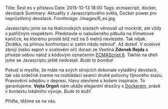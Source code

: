 Title: Šest es v přístavu
Date: 2015-10-13 18:00
Tags: ecmascript, docker, devstack
Summary: Aktuality z Javascriptového světa, Docker power pro neprůstřelný devstack.
FrontImage: /images/6_es.jpg

Javascriptu jsme se na tkalcovských srazech věnovali už mockrát, ale vždy s
patřičným respektem. Představte si nabušeného pitbulla na třímetrové kaničce,
ke kterému prostě blíž než na 5 metrů nevlezete. Tak nějak.  
Zkrátka, na přímou konfrontaci si zatím nikdo netrouf'. Až doteď. V ocelové
zbroji (nebo aspoň v ocelovém oři) dorazí ze Vsetína **Zdenek Rejda** a přiveze
sebou nálož s kódovým označením [ECMAScript 6][1]. Takhle na dřeň jsme se
Javascriptu ještě nedostali. *Bude to bomba!*

Pokud si myslíte, že máte na svých strojcích dokonale vyladěný devstack, tak
vás srdečně zveme na rozkládací seanci druhé poloviny říjnového srazu.
Pravověrní odejdou v depresi, hlavy otevřené s košem inspirace. To garantujeme.
**Vojta Orgoň** nám ukáže elegantní drezůry s [Dockerem][2], právě v kontextu
lokálního vývoje. *Bude to koží!*

Přiďte, těšíme se na vás.

[1]: https://cs.wikipedia.org/wiki/ECMAScript
[2]: http://www.docker.com/

